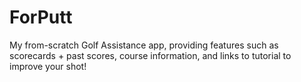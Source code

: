# ForPutt
My from-scratch Golf Assistance app, providing features such as scorecards + past scores, course information, and links to tutorial to improve your shot!
